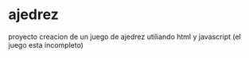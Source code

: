 # ajedrez
 proyecto creacion de un juego de ajedrez utiliando html y javascript (el juego esta incompleto) 
